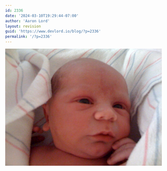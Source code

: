 ```yaml
---
id: 2336
date: '2024-03-10T19:29:44-07:00'
author: 'Aaron Lord'
layout: revision
guid: 'https://www.devlord.io/blog/?p=2336'
permalink: '/?p=2336'
---
```


<p class="mobile-photo"><a href="/assets/img/2011/10/photo-781537.jpg"><img src="/assets/img/2011/10/photo-781537.jpg?w=300" border="0" alt="" /></a></p><div class="blogger-post-footer"></div>